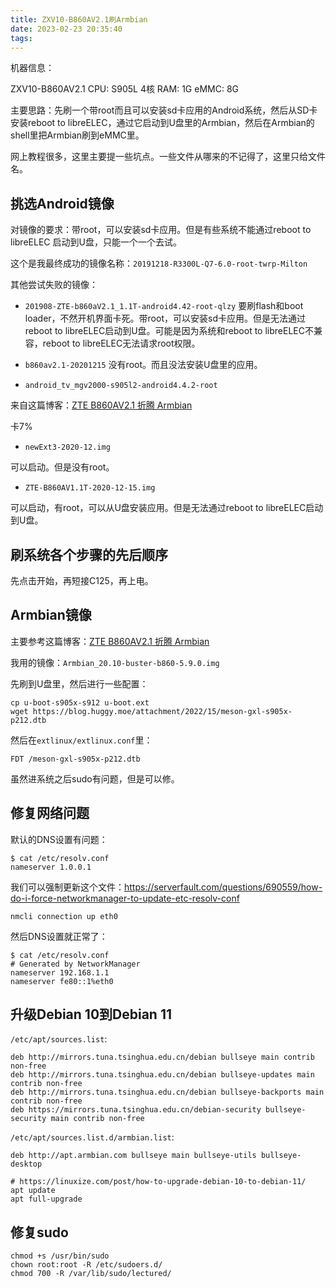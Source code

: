 ```yaml
---
title: ZXV10-B860AV2.1刷Armbian
date: 2023-02-23 20:35:40
tags:
---
```


机器信息：

ZXV10-B860AV2.1
CPU: S905L 4核
RAM: 1G
eMMC: 8G

主要思路：先刷一个带root而且可以安装sd卡应用的Android系统，然后从SD卡安装reboot to libreELEC，通过它启动到U盘里的Armbian，然后在Armbian的shell里把Armbian刷到eMMC里。

网上教程很多，这里主要提一些坑点。一些文件从哪来的不记得了，这里只给文件名。

## 挑选Android镜像

对镜像的要求：带root，可以安装sd卡应用。但是有些系统不能通过reboot to libreELEC 启动到U盘，只能一个一个去试。

这个是我最终成功的镜像名称：`20191218-R3300L-Q7-6.0-root-twrp-Milton`

其他尝试失败的镜像：

- `201908-ZTE-b860aV2.1_1.1T-android4.42-root-qlzy`
要刷flash和boot loader，不然开机界面卡死。带root，可以安装sd卡应用。但是无法通过reboot to libreELEC启动到U盘。可能是因为系统和reboot to libreELEC不兼容，reboot to libreELEC无法请求root权限。

- `b860av2.1-20201215`
没有root。而且没法安装U盘里的应用。

- `android_tv_mgv2000-s905l2-android4.4.2-root`

来自这篇博客：[ZTE B860AV2.1 折腾 Armbian](https://blog.huggy.moe/posts/2022/15-b860av2.1-armbian/)

卡7%

- `newExt3-2020-12.img`

可以启动。但是没有root。

- `ZTE-B860AV1.1T-2020-12-15.img`

可以启动，有root，可以从U盘安装应用。但是无法通过reboot to libreELEC启动到U盘。

## 刷系统各个步骤的先后顺序

先点击开始，再短接C125，再上电。

## Armbian镜像

主要参考这篇博客：[ZTE B860AV2.1 折腾 Armbian](https://blog.huggy.moe/posts/2022/15-b860av2.1-armbian/)

我用的镜像：`Armbian_20.10-buster-b860-5.9.0.img`

先刷到U盘里，然后进行一些配置：

```shell
cp u-boot-s905x-s912 u-boot.ext
wget https://blog.huggy.moe/attachment/2022/15/meson-gxl-s905x-p212.dtb
```

然后在`extlinux/extlinux.conf`里：

```text
FDT /meson-gxl-s905x-p212.dtb
```

虽然进系统之后sudo有问题，但是可以修。

## 修复网络问题

默认的DNS设置有问题：

```shell
$ cat /etc/resolv.conf
nameserver 1.0.0.1
```

我们可以强制更新这个文件：<https://serverfault.com/questions/690559/how-do-i-force-networkmanager-to-update-etc-resolv-conf>

```shell
nmcli connection up eth0
```

然后DNS设置就正常了：

```shell
$ cat /etc/resolv.conf
# Generated by NetworkManager
nameserver 192.168.1.1
nameserver fe80::1%eth0
```

## 升级Debian 10到Debian 11

`/etc/apt/sources.list`:

```text
deb http://mirrors.tuna.tsinghua.edu.cn/debian bullseye main contrib non-free
deb http://mirrors.tuna.tsinghua.edu.cn/debian bullseye-updates main contrib non-free
deb http://mirrors.tuna.tsinghua.edu.cn/debian bullseye-backports main contrib non-free
deb https://mirrors.tuna.tsinghua.edu.cn/debian-security bullseye-security main contrib non-free
```

`/etc/apt/sources.list.d/armbian.list`:

```text
deb http://apt.armbian.com bullseye main bullseye-utils bullseye-desktop
```

```shell
# https://linuxize.com/post/how-to-upgrade-debian-10-to-debian-11/
apt update
apt full-upgrade
```

## 修复sudo

```shell
chmod +s /usr/bin/sudo
chown root:root -R /etc/sudoers.d/
chmod 700 -R /var/lib/sudo/lectured/
```
